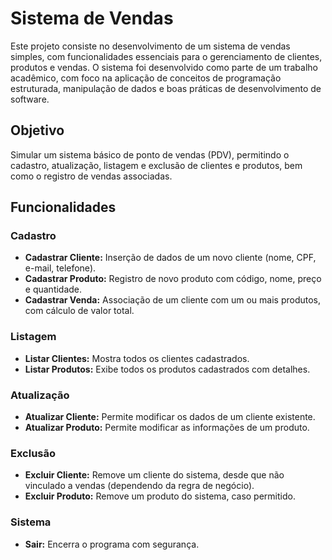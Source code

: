 # Sistema de Vendas

Este projeto consiste no desenvolvimento de um sistema de vendas simples, com funcionalidades essenciais para o gerenciamento de clientes, produtos e vendas. O sistema foi desenvolvido como parte de um trabalho acadêmico, com foco na aplicação de conceitos de programação estruturada, manipulação de dados e boas práticas de desenvolvimento de software.

## Objetivo

Simular um sistema básico de ponto de vendas (PDV), permitindo o cadastro, atualização, listagem e exclusão de clientes e produtos, bem como o registro de vendas associadas.

## Funcionalidades

### Cadastro

- **Cadastrar Cliente:** Inserção de dados de um novo cliente (nome, CPF, e-mail, telefone).
- **Cadastrar Produto:** Registro de novo produto com código, nome, preço e quantidade.
- **Cadastrar Venda:** Associação de um cliente com um ou mais produtos, com cálculo de valor total.

### Listagem

- **Listar Clientes:** Mostra todos os clientes cadastrados.
- **Listar Produtos:** Exibe todos os produtos cadastrados com detalhes.

### Atualização

- **Atualizar Cliente:** Permite modificar os dados de um cliente existente.
- **Atualizar Produto:** Permite modificar as informações de um produto.

### Exclusão

- **Excluir Cliente:** Remove um cliente do sistema, desde que não vinculado a vendas (dependendo da regra de negócio).
- **Excluir Produto:** Remove um produto do sistema, caso permitido.

### Sistema

- **Sair:** Encerra o programa com segurança.
